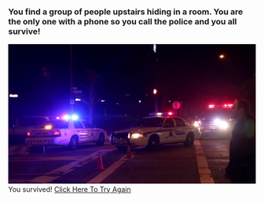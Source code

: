 ### You find a group of people upstairs hiding in a room. You are the only one with a phone so you call the police and you all survive!

![police-saved image](images/police.png)
You survived! [Click Here To Try Again](halloween.md)